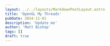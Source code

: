 ```yaml
---
layout: ../../layouts/MarkdownPostLayout.astro
title: 'OpenGL My Threads'
pubDate: 2024-11-01
description: 'Update me'
author: 'Matt Bishop'
tags: []
draft: true
---
```

